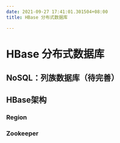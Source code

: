 ```yaml
---
date: 2021-09-27 17:41:01.301504+08:00
title: HBase 分布式数据库

---
```

# HBase 分布式数据库
## NoSQL：列族数据库（待完善）

## HBase架构
### Region
### Zookeeper